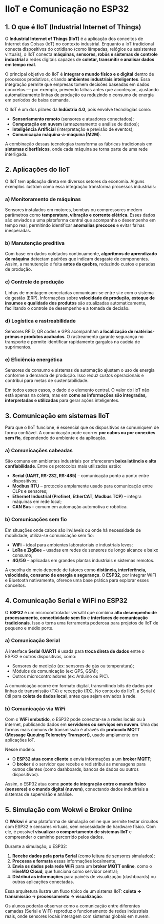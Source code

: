 # **IIoT e Comunicação no ESP32**

## **1. O que é IIoT (Industrial Internet of Things)**

O **Industrial Internet of Things (IIoT)** é a aplicação dos conceitos de Internet das Coisas (IoT) no contexto industrial.
Enquanto a IoT tradicional conecta dispositivos do cotidiano (como lâmpadas, relógios ou assistentes virtuais), o IIoT conecta **máquinas, sensores, robôs e sistemas de controle industrial** a redes digitais capazes de **coletar, transmitir e analisar dados em tempo real**.

O principal objetivo do IIoT é **integrar o mundo físico e o digital** dentro de processos produtivos, criando **ambientes industriais inteligentes**.
Essa integração permite que empresas tomem decisões baseadas em dados concretos — por exemplo, prevendo falhas antes que aconteçam, ajustando automaticamente linhas de produção ou reduzindo o consumo de energia em períodos de baixa demanda.

O IIoT é um dos pilares da **Indústria 4.0**, pois envolve tecnologias como:

* **Sensoriamento remoto** (sensores e atuadores conectados);
* **Computação em nuvem** (armazenamento e análise de dados);
* **Inteligência Artificial** (interpretação e previsão de eventos);
* **Comunicação máquina-a-máquina (M2M)**.

A combinação dessas tecnologias transforma as fábricas tradicionais em **sistemas ciberfísicos**, onde cada máquina se torna parte de uma rede interligada.


## **2. Aplicações do IIoT**

O IIoT tem aplicação direta em diversos setores da economia.
Alguns exemplos ilustram como essa integração transforma processos industriais:

### **a) Monitoramento de máquinas**

Sensores instalados em motores, bombas ou compressores medem parâmetros como **temperatura, vibração e corrente elétrica**.
Esses dados são enviados a uma plataforma central que acompanha o desempenho em tempo real, permitindo identificar **anomalias precoces** e evitar falhas inesperadas.

### **b) Manutenção preditiva**

Com base em dados coletados continuamente, **algoritmos de aprendizado de máquina** detectam padrões que indicam desgaste de componentes.
Assim, a manutenção é feita **antes da quebra**, reduzindo custos e paradas de produção.

### **c) Controle de produção**

Linhas de montagem conectadas comunicam-se entre si e com o sistema de gestão (ERP).
Informações sobre **velocidade de produção, estoque de insumos e qualidade dos produtos** são atualizadas automaticamente, facilitando o controle de desempenho e a tomada de decisão.

### **d) Logística e rastreabilidade**

Sensores RFID, QR codes e GPS acompanham **a localização de matérias-primas e produtos acabados**.
O rastreamento garante segurança no transporte e permite identificar rapidamente gargalos na cadeia de suprimentos.

### **e) Eficiência energética**

Sensores de consumo e sistemas de automação ajustam o uso de energia conforme a demanda de produção.
Isso reduz custos operacionais e contribui para metas de sustentabilidade.

Em todos esses casos, o dado é o elemento central. O valor do IIoT não está apenas na coleta, mas em **como as informações são integradas, interpretadas e utilizadas** para gerar ações inteligentes.


## **3. Comunicação em sistemas IIoT**

Para que o IIoT funcione, é essencial que os dispositivos se comuniquem de forma confiável.
A comunicação pode ocorrer **por cabos ou por conexões sem fio**, dependendo do ambiente e da aplicação.

### **a) Comunicações cabeadas**

São comuns em ambientes industriais por oferecerem **baixa latência e alta confiabilidade**.
Entre os protocolos mais utilizados estão:

* **Serial (UART, RS-232, RS-485)** – comunicação ponto a ponto entre dispositivos;
* **Modbus RTU** – protocolo amplamente usado para comunicação entre CLPs e sensores;
* **Ethernet Industrial (Profinet, EtherCAT, Modbus TCP)** – integra máquinas em rede local;
* **CAN Bus** – comum em automação automotiva e robótica.

### **b) Comunicações sem fio**

Em situações onde cabos são inviáveis ou onde há necessidade de mobilidade, utiliza-se comunicação sem fio:

* **WiFi** – ideal para ambientes laboratoriais e industriais leves;
* **LoRa e ZigBee** – usadas em redes de sensores de longo alcance e baixo consumo;
* **4G/5G** – aplicadas em grandes plantas industriais e sistemas remotos.

A escolha do meio depende de fatores como **distância, interferência, velocidade, consumo de energia e segurança**.
O **ESP32**, por integrar WiFi e Bluetooth nativamente, oferece uma base prática para explorar esses conceitos.


## **4. Comunicação Serial e WiFi no ESP32**

O **ESP32** é um microcontrolador versátil que combina **alto desempenho de processamento**, **conectividade sem fio** e **interfaces de comunicação tradicionais**.
Isso o torna uma ferramenta poderosa para projetos de IIoT de pequeno e médio porte.

### **a) Comunicação Serial**

A interface **Serial (UART)** é usada para **troca direta de dados** entre o ESP32 e outros dispositivos, como:

* Sensores de medição (ex: sensores de gás ou temperatura);
* Módulos de comunicação (ex: GPS, GSM);
* Outros microcontroladores (ex: Arduino ou PIC).

A comunicação ocorre em formato digital, transmitindo bits de dados por linhas de transmissão (TX) e recepção (RX).
No contexto do IIoT, a Serial é útil para **coleta de dados local**, antes que sejam enviados à rede.

### **b) Comunicação via WiFi**

Com o **WiFi embutido**, o ESP32 pode conectar-se a redes locais ou à internet, publicando dados em **servidores ou serviços em nuvem**.
Uma das formas mais comuns de transmissão é através do **protocolo MQTT (Message Queuing Telemetry Transport)**, usado amplamente em aplicações IoT.

Nesse modelo:

* O **ESP32 atua como cliente** e envia informações a um **broker MQTT**;
* O **broker** é o servidor que recebe e redistribui as mensagens para outros clientes (como dashboards, bancos de dados ou outros dispositivos).

Assim, o ESP32 atua como **ponte de integração entre o mundo físico (sensores) e o mundo digital (nuvem)**, conectando dados industriais a sistemas de supervisão e análise.


## **5. Simulação com Wokwi e Broker Online**

O **Wokwi** é uma plataforma de simulação online que permite testar circuitos com ESP32 e sensores virtuais, sem necessidade de hardware físico.
Com ele, é possível **visualizar o comportamento de sistemas IIoT** e compreender o caminho percorrido pelos dados.

Durante a simulação, o ESP32:

1. **Recebe dados pela porta Serial** (como leitura de sensores simulados);
2. **Processa e formata** essas informações localmente;
3. **Envia os dados pela rede WiFi** para um **broker MQTT online**, como o **HiveMQ Cloud**, que funciona como servidor central;
4. **Distribui as informações** para painéis de visualização (dashboards) ou outras aplicações conectadas.

Essa arquitetura ilustra um fluxo típico de um sistema IIoT:
**coleta → transmissão → processamento → visualização**.

Os alunos poderão observar como a comunicação entre diferentes camadas (Serial e WiFi) reproduz o funcionamento de redes industriais reais, onde sensores locais interagem com sistemas globais em nuvem.


